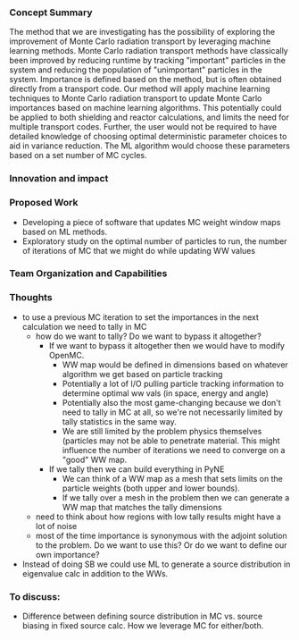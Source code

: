 ### Concept Summary 

The method that we are investigating has the possibility of exploring the
improvement of Monte Carlo radiation transport by leveraging machine learning methods.
Monte Carlo radiation transport methods have classically been improved by reducing runtime
by tracking "important" particles in the system and reducing the population of
"unimportant" particles in the system. Importance is defined
based on the method, but is often obtained directly from a
transport code. Our method will apply machine learning techniques to Monte
Carlo radiation transport to update Monte Carlo importances based on machine
learning algorithms. This potentially could be applied to both shielding and
reactor calculations, and limits the need for multiple transport codes.
Further, the user would not be required to have detailed knowledge of choosing
optimal deterministic parameter choices to aid in variance reduction. The ML
algorithm would choose these parameters based on a set number of MC cycles.   

### Innovation and impact

### Proposed Work

* Developing a piece of software that updates MC weight window maps based on ML
  methods. 
* Exploratory study on the optimal number of particles to run, the number of
  iterations of MC that we might do while updating WW values


### Team Organization and Capabilities


### Thoughts

* to use a previous MC iteration to set the importances in the next calculation
  we need to tally in MC
  * how do we want to tally? Do we want to bypass it altogether?
    * If we want to bypass it altogether then we would have to modify OpenMC. 
      * WW map would be defined in dimensions based on whatever algorithm we
        get based on particle tracking
      * Potentially a lot of I/O pulling particle tracking information to
        determine optimal ww vals (in space, energy and angle) 
      * Potentially also the most game-changing because we don't need to tally
        in MC at all, so we're not necessarily limited by tally statistics in
        the same way. 
      * We are still limited by the problem physics themselves (particles may
        not be able to penetrate material. This might influence the number of
        iterations we need to converge on a "good" WW map.
    * If we tally then we can build everything in PyNE 
      * We can think of a WW map as a mesh that sets limits on the particle
        weights (both upper and lower bounds). 
      * If we tally over a mesh in the problem then we can generate a WW map
        that matches the tally dimensions
  * need to think about how regions with low tally results might have a lot of
    noise
  * most of the time importance is synonymous with the adjoint solution to the
    problem. Do we want to use this? Or do we want to define our own
    importance? 
* Instead of doing SB we could use ML to generate a source distribution in
  eigenvalue calc in addition to the WWs. 

### To discuss:
* Difference between defining source distribution in MC vs. source biasing in
  fixed source calc. How we leverage MC for either/both. 


